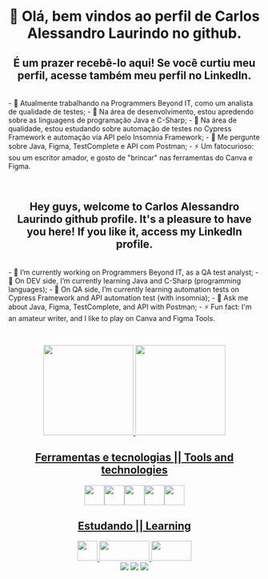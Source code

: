 <h1 align="center"> 
            <p>👋 Olá, bem vindos ao perfil de Carlos Alessandro Laurindo no github.  <br/>
</h1>
<h2 align="center">  É um prazer recebê-lo aqui! Se você curtiu meu perfil, acesse também meu perfil no LinkedIn. </h2>
<p></br>
- 🔭 Atualmente trabalhando na Programmers Beyond IT, como um analista de qualidade de testes; 
- 🌱 Na área de desenvolvimento, estou apredendo sobre as linguagens de programação Java e C-Sharp;
- 🌱 Na área de qualidade, estou estudando sobre automação de testes no Cypress Framework e automação via API pelo Insomnia Framework;
- 💬 Me pergunte sobre Java, Figma, TestComplete e API com Postman;
- ⚡ Um fatocurioso: sou um escritor amador, e gosto de "brincar" nas ferramentas do Canva e Figma. 
<p></br>

<h2 align="center">  Hey guys, welcome to Carlos Alessandro Laurindo github profile. 
It's a pleasure to have you here! If you like it, access my LinkedIn profile. </h2>

<p></br>
- 🔭 I’m currently working on Programmers Beyond IT, as a QA test analyst; 
- 🌱 On DEV side, I’m currently learning Java and C-Sharp (programming languages);
- 🌱 On QA side, I’m currently learning automation tests on Cypress Framework and API automation test (with insomnia);
- 💬 Ask me about Java, Figma, TestComplete, and API with Postman;
- ⚡ Fun fact: I'm an amateur writer, and I like to play on Canva and Figma Tools. 
<p></br>
<div align="center">
            <a href="https://github.com/CarlosLaurindo1">
            <img height="180em" src="https://github-readme-stats.vercel.app/api/top-langs/?username=CarlosLaurindo1&layout=compact&langs_count=7&theme=dracula"/>
            <img height="180em" src="https://github-readme-stats.vercel.app/api?username=CarlosLaurindo1&show_icons=true&theme=dracula&include_all_commits=true&count_private=true"/>
</div>


<h2 align="center">  Ferramentas e tecnologias || Tools and technologies </h2>

<div align="center">
<img src="https://cdn.jsdelivr.net/gh/devicons/devicon/icons/java/java-original-wordmark.svg" width="40" height="40" /><img src="https://static1.smartbear.co/smartbearbrand/media/images/logos/icons/tc_icon-clr.svg?ext=.svg" width="40" height="40" /><img src="https://cdn.jsdelivr.net/gh/devicons/devicon/icons/canva/canva-original.svg" width="40" height="40" /><img src="https://cdn.jsdelivr.net/gh/devicons/devicon/icons/figma/figma-original.svg" width="40" height="40" /><img src="https://user-images.githubusercontent.com/7853266/44114706-9c72dd08-9fd1-11e8-8d9d-6d9d651c75ad.png" width="40" height="40" />
                        </div>


            
<h2 align="center">  Estudando || Learning </h2>

<div align="center">
            <img src="https://cdn.jsdelivr.net/gh/devicons/devicon/icons/csharp/csharp-original.svg" width="40" height="40" />
            <img src="https://insomnia.rest/images/insomnia-logo.svg" width="100" height="40" />
            <img src="https://www.cypress.io/images/layouts/navbar-brand.svg" width="80" height="40" />
            <div>
                       

                        
          
<div align="center">
<a href="https://instagram.com/carlos_laurindo" target="_blank"><img src="https://img.shields.io/badge/-Instagram-%23E4405F?style=for-the-badge&logo=instagram&logoColor=white" target="_blank"></a>
<a href = "mailto:carlos_laurindo@hotmail.com"><img src="https://img.shields.io/badge/Gmail-D14836?style=for-the-badge&logo=gmail&logoColor=white" target="_blank"></a>
<a href="https://www.linkedin.com/in/carlos-alessandro-laurindo-%F0%9F%8F%B3%EF%B8%8F%E2%80%8D%F0%9F%8C%88-3a4193161/" target="_blank"><img src="https://img.shields.io/badge/-LinkedIn-%230077B5?style=for-the-badge&logo=linkedin&logoColor=white" target="_blank"></a>   
</div>          
          
